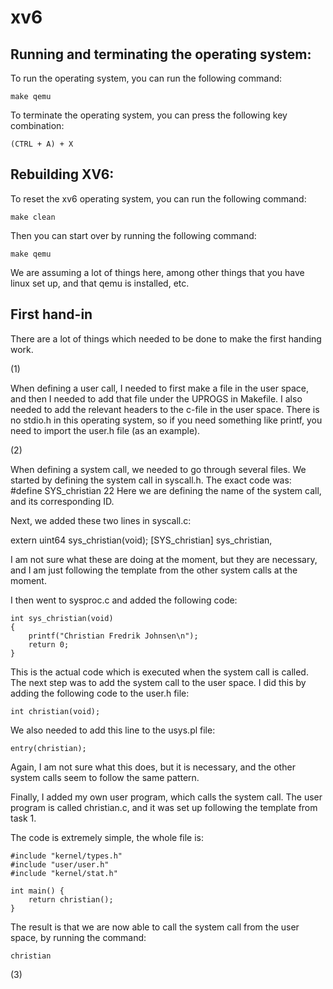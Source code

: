 # xv6

## Running and terminating the operating system:

To run the operating system, you can run the following command:

```
make qemu
```

To terminate the operating system, you can press the following key combination:

```
(CTRL + A) + X
```


## Rebuilding XV6:

To reset the xv6 operating system, you can run the following command:

```
make clean
```

Then you can start over by running the following command:

```
make qemu
```

We are assuming a lot of things here, among other things that you have linux
set up, and that qemu is installed, etc.

## First hand-in

There are a lot of things which needed to be done to make the first handing work.


(1)

When defining a user call, I needed to first make a file in the user space, and then
I needed to add that file under the UPROGS in Makefile. I also needed to add the 
relevant headers to the c-file in the user space. There is no stdio.h in this
operating system, so if you need something like printf, you need to import
the user.h file (as an example).

(2)

When defining a system call, we needed to go through several files.
We started by defining the system call in syscall.h.
The exact code was:
#define SYS_christian 22
Here we are defining the name of the system call, and its corresponding ID.

Next, we added these two lines in syscall.c:

extern uint64 sys_christian(void);
[SYS_christian] sys_christian,

I am not sure what these are doing at the moment, but they are necessary, and
I am just following the template from the other system calls at the moment.

I then went to sysproc.c and added the following code:

```
int sys_christian(void)
{
    printf("Christian Fredrik Johnsen\n");
    return 0;
}
```

This is the actual code which is executed when the system call is called.
The next step was to add the system call to the user space. I did this by
adding the following code to the user.h file:

```
int christian(void);
```

We also needed to add this line to the usys.pl file:

```
entry(christian);
```

Again, I am not sure what this does, but it is necessary, and
the other system calls seem to follow the same pattern.

Finally, I added my own user program, which calls the system call. The user program is called christian.c, and it was set up following the template from task 1.

The code is extremely simple, the whole file is:

```
#include "kernel/types.h"
#include "user/user.h"
#include "kernel/stat.h"

int main() {
    return christian();
}
```

The result is that we are now able to call the system call from the user space, by running the command:

```
christian
```

(3)